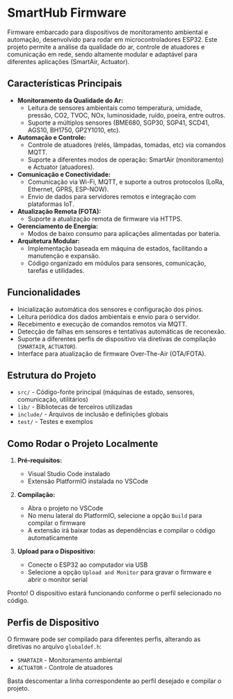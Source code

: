 
# SmartHub Firmware

Firmware embarcado para dispositivos de monitoramento ambiental e automação, desenvolvido para rodar em microcontroladores ESP32. Este projeto permite a análise da qualidade do ar, controle de atuadores e comunicação em rede, sendo altamente modular e adaptável para diferentes aplicações (SmartAir, Actuator).

## Características Principais

- **Monitoramento da Qualidade do Ar:**
  - Leitura de sensores ambientais como temperatura, umidade, pressão, CO2, TVOC, NOx, luminosidade, ruído, poeira, entre outros.
  - Suporte a múltiplos sensores (BME680, SGP30, SGP41, SCD41, AGS10, BH1750, GP2Y1010, etc).
- **Automação e Controle:**
  - Controle de atuadores (relés, lâmpadas, tomadas, etc) via comandos MQTT.
  - Suporte a diferentes modos de operação: SmartAir (monitoramento) e Actuator (atuadores).
- **Comunicação e Conectividade:**
  - Comunicação via Wi-Fi, MQTT, e suporte a outros protocolos (LoRa, Ethernet, GPRS, ESP-NOW).
  - Envio de dados para servidores remotos e integração com plataformas IoT.
- **Atualização Remota (FOTA):**
  - Suporte a atualização remota de firmware via HTTPS.
- **Gerenciamento de Energia:**
  - Modos de baixo consumo para aplicações alimentadas por bateria.
- **Arquitetura Modular:**
  - Implementação baseada em máquina de estados, facilitando a manutenção e expansão.
  - Código organizado em módulos para sensores, comunicação, tarefas e utilidades.

## Funcionalidades

- Inicialização automática dos sensores e configuração dos pinos.
- Leitura periódica dos dados ambientais e envio para o servidor.
- Recebimento e execução de comandos remotos via MQTT.
- Detecção de falhas em sensores e tentativas automáticas de reconexão.
- Suporte a diferentes perfis de dispositivo via diretivas de compilação (`SMARTAIR`, `ACTUATOR`).
- Interface para atualização de firmware Over-The-Air (OTA/FOTA).

## Estrutura do Projeto

- `src/` - Código-fonte principal (máquinas de estado, sensores, comunicação, utilitários)
- `lib/` - Bibliotecas de terceiros utilizadas
- `include/` - Arquivos de inclusão e definições globais
- `test/` - Testes e exemplos

## Como Rodar o Projeto Localmente

1. **Pré-requisitos:**
   - Visual Studio Code instalado
   - Extensão PlatformIO instalada no VSCode

2. **Compilação:**
   - Abra o projeto no VSCode
   - No menu lateral do PlatformIO, selecione a opção `Build` para compilar o firmware
   - A extensão irá baixar todas as dependências e compilar o código automaticamente

3. **Upload para o Dispositivo:**
   - Conecte o ESP32 ao computador via USB
   - Selecione a opção `Upload and Monitor` para gravar o firmware e abrir o monitor serial

Pronto! O dispositivo estará funcionando conforme o perfil selecionado no código.

## Perfis de Dispositivo

O firmware pode ser compilado para diferentes perfis, alterando as diretivas no arquivo `globaldef.h`:

- `SMARTAIR` - Monitoramento ambiental
- `ACTUATOR` - Controle de atuadores

Basta descomentar a linha correspondente ao perfil desejado e compilar o projeto.
